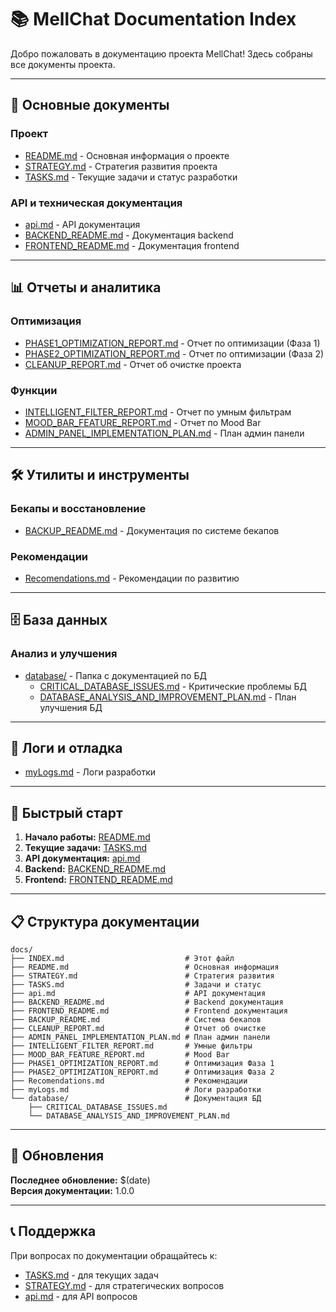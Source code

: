 # 📚 MellChat Documentation Index

Добро пожаловать в документацию проекта MellChat! Здесь собраны все документы проекта.

---

## 🎯 Основные документы

### **Проект**
- [README.md](./README.md) - Основная информация о проекте
- [STRATEGY.md](./STRATEGY.md) - Стратегия развития проекта
- [TASKS.md](./TASKS.md) - Текущие задачи и статус разработки

### **API и техническая документация**
- [api.md](./api.md) - API документация
- [BACKEND_README.md](./BACKEND_README.md) - Документация backend
- [FRONTEND_README.md](./FRONTEND_README.md) - Документация frontend

---

## 📊 Отчеты и аналитика

### **Оптимизация**
- [PHASE1_OPTIMIZATION_REPORT.md](./PHASE1_OPTIMIZATION_REPORT.md) - Отчет по оптимизации (Фаза 1)
- [PHASE2_OPTIMIZATION_REPORT.md](./PHASE2_OPTIMIZATION_REPORT.md) - Отчет по оптимизации (Фаза 2)
- [CLEANUP_REPORT.md](./CLEANUP_REPORT.md) - Отчет об очистке проекта

### **Функции**
- [INTELLIGENT_FILTER_REPORT.md](./INTELLIGENT_FILTER_REPORT.md) - Отчет по умным фильтрам
- [MOOD_BAR_FEATURE_REPORT.md](./MOOD_BAR_FEATURE_REPORT.md) - Отчет по Mood Bar
- [ADMIN_PANEL_IMPLEMENTATION_PLAN.md](./ADMIN_PANEL_IMPLEMENTATION_PLAN.md) - План админ панели

---

## 🛠️ Утилиты и инструменты

### **Бекапы и восстановление**
- [BACKUP_README.md](./BACKUP_README.md) - Документация по системе бекапов

### **Рекомендации**
- [Recomendations.md](./Recomendations.md) - Рекомендации по развитию

---

## 🗄️ База данных

### **Анализ и улучшения**
- [database/](./database/) - Папка с документацией по БД
  - [CRITICAL_DATABASE_ISSUES.md](./database/CRITICAL_DATABASE_ISSUES.md) - Критические проблемы БД
  - [DATABASE_ANALYSIS_AND_IMPROVEMENT_PLAN.md](./database/DATABASE_ANALYSIS_AND_IMPROVEMENT_PLAN.md) - План улучшения БД

---

## 📝 Логи и отладка

- [myLogs.md](./myLogs.md) - Логи разработки

---

## 🚀 Быстрый старт

1. **Начало работы:** [README.md](./README.md)
2. **Текущие задачи:** [TASKS.md](./TASKS.md)
3. **API документация:** [api.md](./api.md)
4. **Backend:** [BACKEND_README.md](./BACKEND_README.md)
5. **Frontend:** [FRONTEND_README.md](./FRONTEND_README.md)

---

## 📋 Структура документации

```
docs/
├── INDEX.md                           # Этот файл
├── README.md                          # Основная информация
├── STRATEGY.md                        # Стратегия развития
├── TASKS.md                           # Задачи и статус
├── api.md                             # API документация
├── BACKEND_README.md                  # Backend документация
├── FRONTEND_README.md                 # Frontend документация
├── BACKUP_README.md                   # Система бекапов
├── CLEANUP_REPORT.md                  # Отчет об очистке
├── ADMIN_PANEL_IMPLEMENTATION_PLAN.md # План админ панели
├── INTELLIGENT_FILTER_REPORT.md       # Умные фильтры
├── MOOD_BAR_FEATURE_REPORT.md         # Mood Bar
├── PHASE1_OPTIMIZATION_REPORT.md      # Оптимизация Фаза 1
├── PHASE2_OPTIMIZATION_REPORT.md      # Оптимизация Фаза 2
├── Recomendations.md                  # Рекомендации
├── myLogs.md                          # Логи разработки
└── database/                          # Документация БД
    ├── CRITICAL_DATABASE_ISSUES.md
    └── DATABASE_ANALYSIS_AND_IMPROVEMENT_PLAN.md
```

---

## 🔄 Обновления

**Последнее обновление:** $(date)  
**Версия документации:** 1.0.0

---

## 📞 Поддержка

При вопросах по документации обращайтесь к:
- [TASKS.md](./TASKS.md) - для текущих задач
- [STRATEGY.md](./STRATEGY.md) - для стратегических вопросов
- [api.md](./api.md) - для API вопросов
